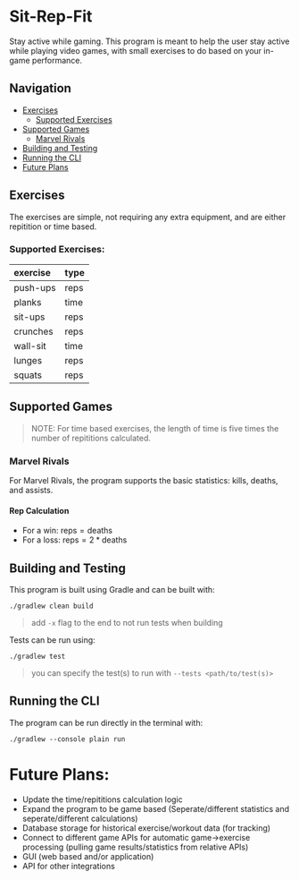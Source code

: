 # Sit-Rep-Fit

Stay active while gaming. This program is meant to help the user stay active while playing video games, with small exercises to do based on your in-game performance.

## Navigation

- [Exercises](#exercises)
  - [Supported Exercises](#supported-exercises)
- [Supported Games](#supported-games)
  - [Marvel Rivals](#marvel-rivals)
- [Building and Testing](#building-and-testing)
- [Running the CLI](#running-the-cli)
- [Future Plans](#future-plans)

## Exercises

The exercises are simple, not requiring any extra equipment, and are either repitition or time based.

### Supported Exercises:

| exercise | type |
| :------- | :--- |
| push-ups | reps |
| planks   | time |
| sit-ups  | reps |
| crunches | reps |
| wall-sit | time |
| lunges   | reps |
| squats   | reps |

## Supported Games

> NOTE: For time based exercises, the length of time is five times the number of repititions calculated.

### Marvel Rivals

For Marvel Rivals, the program supports the basic statistics: kills, deaths, and assists.

#### Rep Calculation

- For a win: $\text{reps}=\text{deaths}$
- For a loss: $\text{reps} = 2*\text{deaths}$

## Building and Testing

This program is built using Gradle and can be built with:

```
./gradlew clean build
```

> add `-x` flag to the end to not run tests when building

Tests can be run using:

```
./gradlew test
```

> you can specify the test(s) to run with `--tests <path/to/test(s)>`

## Running the CLI

The program can be run directly in the terminal with:

```
./gradlew --console plain run
```

# Future Plans:

- Update the time/repititions calculation logic
- Expand the program to be game based (Seperate/different statistics and seperate/different calculations)
- Database storage for historical exercise/workout data (for tracking)
- Connect to different game APIs for automatic game->exercise processing (pulling game results/statistics from relative APIs)
- GUI (web based and/or application)
- API for other integrations
